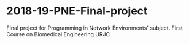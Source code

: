 # 2018-19-PNE-Final-project
Final project for Programming in Network Environments' subject. First Course on Biomedical Engineering URJC
